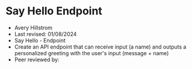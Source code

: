 # Say Hello Endpoint
+ Avery Hillstrom
+ Last revised: 01/08/2024
+ Say Hello - Endpoint
+ Create an API endpoint that can receive input (a name) and outputs a personalized greeting with the user's input (message + name)
+ Peer reviewed by: 